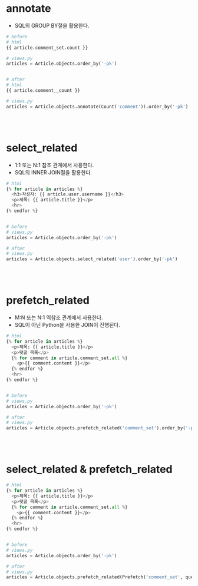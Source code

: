 # annotate
- SQL의 GROUP BY절을 활용한다.
```python
# before
# html
{{ article.comment_set.count }}

# views.py
articles = Article.objects.order_by('-pk')


# after
# html
{{ article.comment__count }}

# views.py
articles = Article.objects.annotate(Count('comment')).order_by('-pk')
```
<br><br>

# select_related
- 1:1 또는 N:1 참조 관계에서 사용한다.
- SQL의 INNER JOIN절을 활용한다.
```python
# html
{% for article in articles %}
  <h3>작성자: {{ article.user.username }}</h3>
  <p>제목: {{ article.title }}</p>
  <hr>
{% endfor %}


# before
# views.py
articles = Article.objects.order_by('-pk')

# after
# views.py
articles = Article.objects.select_related('user').order_by('-pk')
```
<br><br>

# prefetch_related
- M:N 또는 N:1 역참조 관계에서 사용한다.
- SQL이 아닌 Python을 사용한 JOIN이 진행된다.
```python
# html
{% for article in articles %}
  <p>제목: {{ article.title }}</p>
  <p>댓글 목록</p>
  {% for comment in article.comment_set.all %}
    <p>{{ comment.content }}</p>
  {% endfor %} 
  <hr>
{% endfor %}


# before
# views.py
articles = Article.objects.order_by('-pk')

# after
# views.py
articles = Article.objects.prefetch_related('comment_set').order_by('-pk')
```
<br><br>

# select_related & prefetch_related
```python
# html
{% for article in articles %}
  <p>제목: {{ article.title }}</p>
  <p>댓글 목록</p>
  {% for comment in article.comment_set.all %}
    <p>{{ comment.content }}</p>
  {% endfor %} 
  <hr>
{% endfor %}


# before
# views.py
articles = Article.objects.order_by('-pk')

# after
# views.py
articles = Article.objects.prefetch_related(Prefetch('comment_set', queryset=Comment.objects.select_related('user'))).order_by('-pk')
```